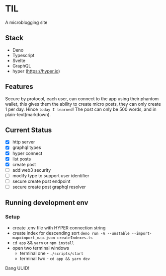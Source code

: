 # TIL

A microblogging site

## Stack

- Deno
- Typescript
- Svelte
- GraphQL
- hyper (https://hyper.io)

## Features

Secure by protocol, each user, can connect to the app using their phantom
wallet, this gives them the ability to create micro posts, they can only create
1 per day. Hince `today I learned`! The post can only be 500 words, and in
plain-text(markdown).

## Current Status

- [x] http server
- [x] graphql types
- [x] hyper connect
- [x] list posts
- [x] create post
- [ ] add web3 security
- [ ] modify type to support user identifier
- [ ] secure create post endpoint
- [ ] secure create post graphql resolver

## Running development env

### Setup

- create .env file with HYPER connection string
- create index for descending sort
  `deno run -A --unstable --import-map=import_map.json createIndexes.ts`
- `cd app` && `yarn` or `npm install`
- open two terminal windows
  - terminal one - `./scripts/start`
  - terminal two - `cd app && yarn dev`

Dang UUID!
